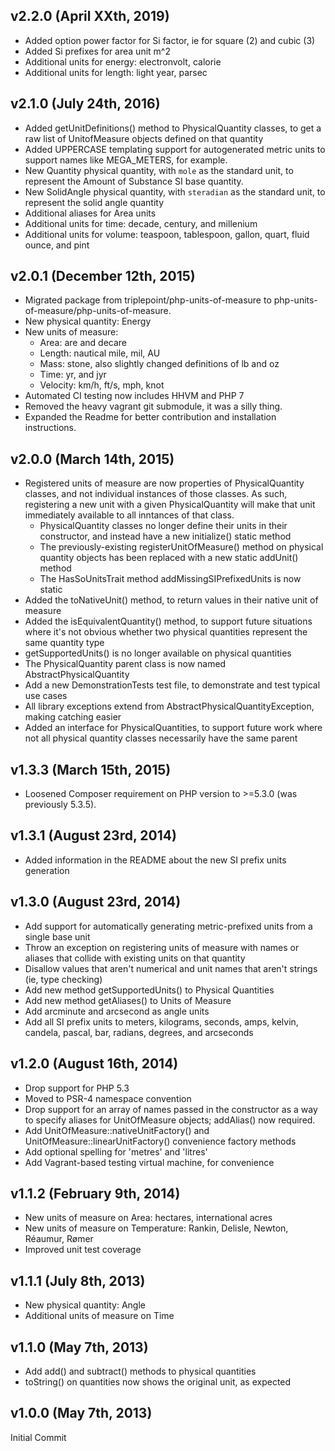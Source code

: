 ## v2.2.0 (April XXth, 2019)
- Added option power factor for Si factor, ie for square (2) and cubic (3)
- Added Si prefixes for area unit m^2
- Additional units for energy: electronvolt, calorie
- Additional units for length: light year, parsec


## v2.1.0 (July 24th, 2016)
- Added getUnitDefinitions() method to PhysicalQuantity classes, to get a raw list of UnitofMeasure objects defined on that quantity
- Added UPPERCASE templating support for autogenerated metric units to support names like MEGA_METERS, for example.
- New Quantity physical quantity, with `mole` as the standard unit, to represent the Amount of Substance SI base quantity.
- New SolidAngle physical quantity, with `steradian` as the standard unit, to represent the solid angle quantity
- Additional aliases for Area units
- Additional units for time: decade, century, and millenium
- Additional units for volume: teaspoon, tablespoon, gallon, quart, fluid ounce, and pint

## v2.0.1 (December 12th, 2015)
- Migrated package from triplepoint/php-units-of-measure to php-units-of-measure/php-units-of-measure.
- New physical quantity: Energy
- New units of measure:
  - Area: are and decare
  - Length: nautical mile, mil, AU
  - Mass: stone, also slightly changed definitions of lb and oz
  - Time: yr, and jyr
  - Velocity: km/h, ft/s, mph, knot
- Automated CI testing now includes HHVM and PHP 7
- Removed the heavy vagrant git submodule, it was a silly thing.
- Expanded the Readme for better contribution and installation instructions.

## v2.0.0 (March 14th, 2015)
- Registered units of measure are now properties of PhysicalQuantity classes, and not individual instances of those classes.  As such, registering a new unit with a given PhysicalQuantity will make that unit immediately available to all inntances of that class.
   - PhysicalQuantity classes no longer define their units in their constructor, and instead have a new initialize() static method
   - The previously-existing registerUnitOfMeasure() method on physical quantity objects has been replaced with a new static addUnit() method
   - The HasSoUnitsTrait method addMissingSIPrefixedUnits is now static
- Added the toNativeUnit() method, to return values in their native unit of measure
- Added the isEquivalentQuantity() method, to support future situations where it's not obvious whether two physical quantities represent the same quantity type
- getSupportedUnits() is no longer available on physical quantities
- The PhysicalQuantity parent class is now named AbstractPhysicalQuantity
- Add a new DemonstrationTests test file, to demonstrate and test typical use cases
- All library exceptions extend from AbstractPhysicalQuantityException, making catching easier
- Added an interface for PhysicalQuantities, to support future work where not all physical quantity classes necessarily have the same parent

## v1.3.3 (March 15th, 2015)
- Loosened Composer requirement on PHP version to >=5.3.0 (was previously 5.3.5).

## v1.3.1 (August 23rd, 2014)
- Added information in the README about the new SI prefix units generation

## v1.3.0 (August 23rd, 2014)
- Add support for automatically generating metric-prefixed units from a single base unit
- Throw an exception on registering units of measure with names or aliases that collide with existing units on that quantity
- Disallow values that aren't numerical and unit names that aren't strings (ie, type checking)
- Add new method getSupportedUnits() to Physical Quantities
- Add new method getAliases() to Units of Measure
- Add arcminute and arcsecond as angle units
- Add all SI prefix units to meters, kilograms, seconds, amps, kelvin, candela, pascal, bar, radians, degrees, and arcseconds

## v1.2.0 (August 16th, 2014)
- Drop support for PHP 5.3
- Moved to PSR-4 namespace convention
- Drop support for an array of names passed in the constructor as a way to specify aliases for UnitOfMeasure objects; addAlias() now required.
- Add UnitOfMeasure::nativeUnitFactory() and UnitOfMeasure::linearUnitFactory() convenience factory methods
- Add optional spelling for 'metres' and 'litres'
- Add Vagrant-based testing virtual machine, for convenience

## v1.1.2 (February 9th, 2014)
 - New units of measure on Area: hectares, international acres
 - New units of measure on Temperature: Rankin, Delisle, Newton, Réaumur, Rømer
 - Improved unit test coverage

## v1.1.1 (July 8th, 2013)
 - New physical quantity: Angle
 - Additional units of measure on Time

## v1.1.0 (May 7th, 2013)
 - Add add() and subtract() methods to physical quantities
 - toString() on quantities now shows the original unit, as expected

## v1.0.0 (May 7th, 2013)
Initial Commit
